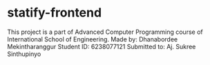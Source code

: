 # statify-frontend

This project is a part of Advanced Computer Programming course of International School of Engineering.
Made by: Dhanabordee Mekintharanggur
Student ID: 6238077121
Submitted to: Aj. Sukree Sinthupinyo
